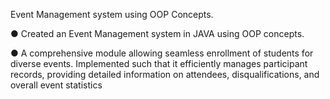 Event Management system using OOP Concepts.
<p>
● Created an Event Management system in JAVA using OOP concepts.
  <p>
● A comprehensive module allowing seamless enrollment of students for diverse events. Implemented such that it
efficiently manages participant records, providing detailed information on attendees, disqualifications, and overall event
statistics
